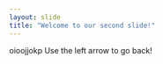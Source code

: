 ```yaml
---
layout: slide
title: "Welcome to our second slide!"
---
```

oioojjokp
Use the left arrow to go back!
